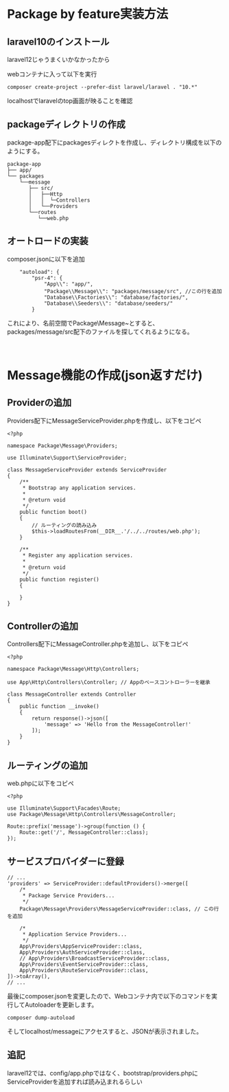 # Package by feature実装方法

## laravel10のインストール
laravel12じゃうまくいかなかったから

webコンテナに入って以下を実行
```
composer create-project --prefer-dist laravel/laravel . "10.*"
```

localhostでlaravelのtop画面が映ることを確認

## packageディレクトリの作成
package-app配下にpackagesディレクトを作成し、ディレクトリ構成を以下のようにする。
```
package-app
├── app/
└── packages
    └──message
       ├── src/
       │   ├──Http
       │   │  └─Controllers
       │   └──Providers
       └──routes
          └──web.php
```

## オートロードの実装
composer.jsonに以下を追加
```
    "autoload": {
        "psr-4": {
            "App\\": "app/",
            "Package\\Message\\": "packages/message/src", //この行を追加
            "Database\\Factories\\": "database/factories/",
            "Database\\Seeders\\": "database/seeders/"
        }
```

これにより、名前空間でPackage\Message\~とすると、packages/message/src配下のファイルを探してくれるようになる。

<br>

# Message機能の作成(json返すだけ)
## Providerの追加
Providers配下にMessageServiceProvider.phpを作成し、以下をコピペ
```
<?php

namespace Package\Message\Providers;

use Illuminate\Support\ServiceProvider;

class MessageServiceProvider extends ServiceProvider
{
    /**
     * Bootstrap any application services.
     *
     * @return void
     */
    public function boot()
    {
        // ルーティングの読み込み
        $this->loadRoutesFrom(__DIR__.'/../../routes/web.php');
    }

    /**
     * Register any application services.
     *
     * @return void
     */
    public function register()
    {

    }
}
```

## Controllerの追加
Controllers配下にMessageController.phpを追加し、以下をコピペ
```
<?php

namespace Package\Message\Http\Controllers;

use App\Http\Controllers\Controller; // Appのベースコントローラーを継承

class MessageController extends Controller
{
    public function __invoke()
    {
        return response()->json([
            'message' => 'Hello from the MessageController!'
        ]);
    }
}
```

## ルーティングの追加
web.phpに以下をコピペ
```
<?php

use Illuminate\Support\Facades\Route;
use Package\Message\Http\Controllers\MessageController;

Route::prefix('message')->group(function () {
    Route::get('/', MessageController::class);
});
```

## サービスプロバイダーに登録
```
// ...
'providers' => ServiceProvider::defaultProviders()->merge([
    /*
     * Package Service Providers...
     */
    Package\Message\Providers\MessageServiceProvider::class, // この行を追加

    /*
     * Application Service Providers...
     */
    App\Providers\AppServiceProvider::class,
    App\Providers\AuthServiceProvider::class,
    // App\Providers\BroadcastServiceProvider::class,
    App\Providers\EventServiceProvider::class,
    App\Providers\RouteServiceProvider::class,
])->toArray(),
// ...
```

最後にcomposer.jsonを変更したので、Webコンテナ内で以下のコマンドを実行してAutoloaderを更新します。
```
composer dump-autoload
```

そしてlocalhost/messageにアクセスすると、JSONが表示されました。

## 追記
laravel12では、config/app.phpではなく、bootstrap/providers.phpにServiceProviderを追加すれば読み込まれるらしい
